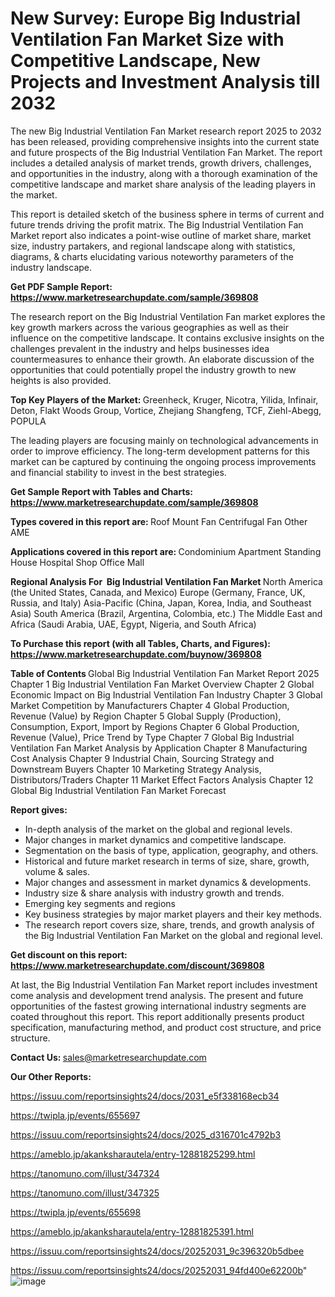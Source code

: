 # New Survey: Europe Big Industrial Ventilation Fan Market Size with Competitive Landscape, New Projects and Investment Analysis till 2032

The new Big Industrial Ventilation Fan Market research report 2025 to 2032 has been released, providing comprehensive insights into the current state and future prospects of the Big Industrial Ventilation Fan Market. The report includes a detailed analysis of market trends, growth drivers, challenges, and opportunities in the industry, along with a thorough examination of the competitive landscape and market share analysis of the leading players in the market.

This report is detailed sketch of the business sphere in terms of current and future trends driving the profit matrix. The Big Industrial Ventilation Fan Market report also indicates a point-wise outline of market share, market size, industry partakers, and regional landscape along with statistics, diagrams, &amp; charts elucidating various noteworthy parameters of the industry landscape.

<strong><b>Get PDF Sample Report: <a href=https://www.marketresearchupdate.com/sample/369808>https://www.marketresearchupdate.com/sample/369808</a></b></strong>

The research report on the Big Industrial Ventilation Fan market explores the key growth markers across the various geographies as well as their influence on the competitive landscape. It contains exclusive insights on the challenges prevalent in the industry and helps businesses idea countermeasures to enhance their growth. An elaborate discussion of the opportunities that could potentially propel the industry growth to new heights is also provided.

<strong><b>Top Key Players of the Market:
</b></strong>Greenheck, Kruger, Nicotra, Yilida, Infinair, Deton, Flakt Woods Group, Vortice, Zhejiang Shangfeng, TCF, Ziehl-Abegg, POPULA<strong><b>
</b></strong>

The leading players are focusing mainly on technological advancements in order to improve efficiency. The long-term development patterns for this market can be captured by continuing the ongoing process improvements and financial stability to invest in the best strategies.

<strong><b>Get Sample Report with Tables and Charts: <a href=https://www.marketresearchupdate.com/sample/369808>https://www.marketresearchupdate.com/sample/369808</a></b></strong>

<strong><b>Types covered in this report are:
</b></strong>Roof Mount Fan
Centrifugal Fan
Other AME<strong><b>
</b></strong>

<strong><b>Applications covered in this report are:
</b></strong>Condominium
Apartment
Standing House
Hospital
Shop
Office
Mall<strong><b>
</b></strong>

<strong><b>Regional Analysis For  Big Industrial Ventilation Fan Market</b></strong><strong><b>
</b></strong>North America (the United States, Canada, and Mexico)
Europe (Germany, France, UK, Russia, and Italy)
Asia-Pacific (China, Japan, Korea, India, and Southeast Asia)
South America (Brazil, Argentina, Colombia, etc.)
The Middle East and Africa (Saudi Arabia, UAE, Egypt, Nigeria, and South Africa)

<strong><b>To Purchase this report (with all Tables, Charts, and Figures): <a href=https://www.marketresearchupdate.com/buynow/369808>https://www.marketresearchupdate.com/buynow/369808</a></b></strong>

<strong><b>Table of Contents</b></strong><strong><b>
</b></strong>Global Big Industrial Ventilation Fan Market Report 2025
Chapter 1 Big Industrial Ventilation Fan Market Overview
Chapter 2 Global Economic Impact on Big Industrial Ventilation Fan Industry
Chapter 3 Global Market Competition by Manufacturers
Chapter 4 Global Production, Revenue (Value) by Region
Chapter 5 Global Supply (Production), Consumption, Export, Import by Regions
Chapter 6 Global Production, Revenue (Value), Price Trend by Type
Chapter 7 Global Big Industrial Ventilation Fan Market Analysis by Application
Chapter 8 Manufacturing Cost Analysis
Chapter 9 Industrial Chain, Sourcing Strategy and Downstream Buyers
Chapter 10 Marketing Strategy Analysis, Distributors/Traders
Chapter 11 Market Effect Factors Analysis
Chapter 12 Global Big Industrial Ventilation Fan Market Forecast

<strong><b>Report gives:</b></strong>

- In-depth analysis of the market on the global and regional levels.
- Major changes in market dynamics and competitive landscape.
- Segmentation on the basis of type, application, geography, and others.
- Historical and future market research in terms of size, share, growth, volume &amp; sales.
- Major changes and assessment in market dynamics &amp; developments.
- Industry size &amp; share analysis with industry growth and trends.
- Emerging key segments and regions
- Key business strategies by major market players and their key methods.
- The research report covers size, share, trends, and growth analysis of the Big Industrial Ventilation Fan Market on the global and regional level.

<strong><b>Get discount on this report: <a href=https://www.marketresearchupdate.com/discount/369808>https://www.marketresearchupdate.com/discount/369808</a></b></strong>

At last, the Big Industrial Ventilation Fan Market report includes investment come analysis and development trend analysis. The present and future opportunities of the fastest growing international industry segments are coated throughout this report. This report additionally presents product specification, manufacturing method, and product cost structure, and price structure.

<strong><b>Contact Us:
</b></strong>sales@marketresearchupdate.com

<strong>Our Other Reports:</strong>

<a href=https://issuu.com/reportsinsights24/docs/2031_e5f338168ecb34>https://issuu.com/reportsinsights24/docs/2031_e5f338168ecb34</a>

<a href=https://twipla.jp/events/655697>https://twipla.jp/events/655697</a>

<a href=https://issuu.com/reportsinsights24/docs/2025_d316701c4792b3>https://issuu.com/reportsinsights24/docs/2025_d316701c4792b3</a>

<a href=https://ameblo.jp/akanksharautela/entry-12881825299.html>https://ameblo.jp/akanksharautela/entry-12881825299.html</a>

<a href=https://tanomuno.com/illust/347324>https://tanomuno.com/illust/347324</a>

<a href=https://tanomuno.com/illust/347325>https://tanomuno.com/illust/347325</a>

<a href=https://twipla.jp/events/655698>https://twipla.jp/events/655698</a>

<a href=https://ameblo.jp/akanksharautela/entry-12881825391.html>https://ameblo.jp/akanksharautela/entry-12881825391.html</a>

<a href=https://issuu.com/reportsinsights24/docs/20252031_9c396320b5dbee>https://issuu.com/reportsinsights24/docs/20252031_9c396320b5dbee</a>

<a href=https://issuu.com/reportsinsights24/docs/20252031_94fd400e62200b>https://issuu.com/reportsinsights24/docs/20252031_94fd400e62200b</a>"
![image](https://github.com/user-attachments/assets/dc333014-1936-4eb7-9d91-4af4c5576e02)
